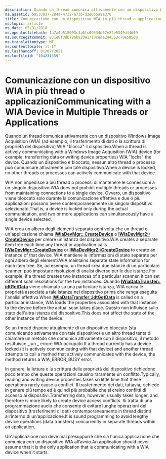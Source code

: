 ```yaml
---
description: Quando un thread comunica attivamente con un dispositivo Windows Image Acquisition (WIA) (ad esempio, il trasferimento di dati o la scrittura di proprietà del dispositivo) WIA &\# 0034; locks&\# 0034; il dispositivo.
ms.assetid: 59533937-284a-4732-a73b-d2e0b5a9a370
title: Comunicazione con un dispositivo WIA in più thread o applicazioni
ms.topic: article
ms.date: 05/31/2018
ms.openlocfilehash: 1a7a4b518093c3a0fc09534d67e22e5349d44d09
ms.sourcegitcommit: 831e8f3db78ab820e1710cede244553c70e50500
ms.translationtype: MT
ms.contentlocale: it-IT
ms.lasthandoff: 01/07/2021
ms.locfileid: "104231559"
---
```

# <a name="communicating-with-a-wia-device-in-multiple-threads-or-applications"></a><span data-ttu-id="26fe1-103">Comunicazione con un dispositivo WIA in più thread o applicazioni</span><span class="sxs-lookup"><span data-stu-id="26fe1-103">Communicating with a WIA Device in Multiple Threads or Applications</span></span>

<span data-ttu-id="26fe1-104">Quando un thread comunica attivamente con un dispositivo Windows Image Acquisition (WIA) (ad esempio, il trasferimento di dati o la scrittura di proprietà del dispositivo) WIA "blocca" il dispositivo.</span><span class="sxs-lookup"><span data-stu-id="26fe1-104">When a thread is actively communicating with a Windows Image Acquisition (WIA) device (for example, transferring data or writing device properties) WIA "locks" the device.</span></span> <span data-ttu-id="26fe1-105">Quando un dispositivo è bloccato, nessun altro thread o processo può comunicare attivamente con tale dispositivo.</span><span class="sxs-lookup"><span data-stu-id="26fe1-105">When a device is locked, no other threads or processes can actively communicate with that device.</span></span>

<span data-ttu-id="26fe1-106">WIA non impedisce a più thread o processi di mantenere le connessioni a un singolo dispositivo.</span><span class="sxs-lookup"><span data-stu-id="26fe1-106">WIA does not prohibit multiple threads or processes from maintaining connections to a single device.</span></span> <span data-ttu-id="26fe1-107">Ovvero, un dispositivo viene bloccato solo durante la comunicazione effettiva e due o più applicazioni possono avere contemporaneamente un singolo dispositivo selezionato.</span><span class="sxs-lookup"><span data-stu-id="26fe1-107">That is, a device is locked only during the actual communication, and two or more applications can simultaneously have a single device selected.</span></span>

<span data-ttu-id="26fe1-108">WIA crea un albero degli elementi separato ogni volta che un thread o un'applicazione chiama [**IWiaDevMgr:: CreateDevice**](/windows/desktop/api/wia_xp/nf-wia_xp-iwiadevmgr-createdevice) o [**IWiaDevMgr2:: CreateDevice**](-wia-iwiadevmgr2-createdevice.md) per creare un'istanza del dispositivo.</span><span class="sxs-lookup"><span data-stu-id="26fe1-108">WIA creates a separate item tree each time any thread or application calls [**IWiaDevMgr::CreateDevice**](/windows/desktop/api/wia_xp/nf-wia_xp-iwiadevmgr-createdevice) or [**IWiaDevMgr2::CreateDevice**](-wia-iwiadevmgr2-createdevice.md) to create an instance of that device.</span></span> <span data-ttu-id="26fe1-109">WIA mantiene le informazioni di stato separate per ogni albero degli elementi.</span><span class="sxs-lookup"><span data-stu-id="26fe1-109">WIA maintains separate state information for each item tree.</span></span> <span data-ttu-id="26fe1-110">Se, ad esempio, un thread crea due istanze di un particolare scanner, può impostare risoluzioni di analisi diverse per le due istanze.</span><span class="sxs-lookup"><span data-stu-id="26fe1-110">For example, if a thread creates two instances of a particular scanner, it can set different scan resolutions for the two instances.</span></span> <span data-ttu-id="26fe1-111">Quando [**IWiaDataTransfer:: idtGetData**](/windows/desktop/api/wia_xp/nf-wia_xp-iwiadatatransfer-idtgetdata) viene chiamato su una particolare istanza, WIA carica le proprietà associate a tale istanza nel dispositivo prima che venga eseguita l'analisi effettiva.</span><span class="sxs-lookup"><span data-stu-id="26fe1-111">When [**IWiaDataTransfer::idtGetData**](/windows/desktop/api/wia_xp/nf-wia_xp-iwiadatatransfer-idtgetdata) is called on a particular instance, WIA loads the properties associated with that instance to the device before the actual scan takes place.</span></span> <span data-ttu-id="26fe1-112">Questo non influisce sullo stato dell'altra istanza del dispositivo.</span><span class="sxs-lookup"><span data-stu-id="26fe1-112">This does not affect the state of the other instance of the device.</span></span>

<span data-ttu-id="26fe1-113">Se un thread dispone attualmente di un dispositivo bloccato (sta comunicando attivamente con tale dispositivo) e un altro thread tenta di chiamare un metodo che comunica attivamente con il dispositivo, il metodo restituisce \_ un \_ errore WIA occupato.</span><span class="sxs-lookup"><span data-stu-id="26fe1-113">If a thread currently has a device locked (it is actively communicating with that device) and another thread attempts to call a method that actively communicates with the device, the method returns a WIA\_ERROR\_BUSY error.</span></span>

<span data-ttu-id="26fe1-114">In genere, la lettura e la scrittura delle proprietà del dispositivo richiedono poco tempo che queste operazioni causino raramente un conflitto.</span><span class="sxs-lookup"><span data-stu-id="26fe1-114">Typically, reading and writing device properties takes so little time that these operations rarely cause a conflict.</span></span> <span data-ttu-id="26fe1-115">Il trasferimento dei dati, tuttavia, richiede in genere più tempo ed è quindi più probabile che si creino conflitti di accesso ai dispositivi.</span><span class="sxs-lookup"><span data-stu-id="26fe1-115">Transferring data, however, usually takes longer, and therefore is more likely to create device access conflicts.</span></span> <span data-ttu-id="26fe1-116">Si tratta di una programmazione audio che consente di evitare lunghe operazioni del dispositivo (trasferimenti di dati) contemporaneamente in thread distinti all'interno di un'applicazione.</span><span class="sxs-lookup"><span data-stu-id="26fe1-116">It is sound programming to avoid lengthy device operations (data transfers) concurrently in separate threads within an application.</span></span>

<span data-ttu-id="26fe1-117">Un'applicazione non deve mai presupporre che sia l'unica applicazione che comunica con un dispositivo WIA all'avvio.</span><span class="sxs-lookup"><span data-stu-id="26fe1-117">An application should never assume that it is the only application that is communicating with a WIA device when it starts.</span></span>

 

 



